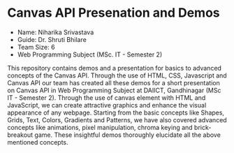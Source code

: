 # Canvas API Presenation and Demos
- Name: Niharika Srivastava
- Guide: Dr. Shruti Bhilare
- Team Size: 6
- Web Programming Subject (MSc. IT - Semester 2)

This repository contains demos and a presentation for basics to advanced concepts of the Canvas API. Through the use of HTML, CSS, Javascript and Canvas API our team has created all these demos for a short presentation on Canvas API in Web Programming Subject at DAIICT, Gandhinagar (MSc IT - Semester 2).
Through the use of canvas element with HTML and JavaScript, we can create attractive graphics and enhance the visual appearance of any webpage. Starting from the basic concepts like Shapes, Grids, Text, Colors, Gradients and Patterns, we have also covered advanced concepts like animations, pixel manipulation, chroma keying and brick-breakout game. These insightful demos thoroughly elucidate all the above mentioned concepts.
